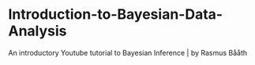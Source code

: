 # Introduction-to-Bayesian-Data-Analysis
An introductory Youtube tutorial to Bayesian Inference | by Rasmus Bååth
